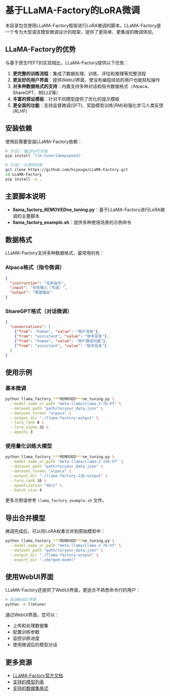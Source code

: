 # 基于LLaMA-Factory的LoRA微调

本目录包含使用LLaMA-Factory框架进行LoRA微调的脚本。LLaMA-Factory是一个专为大型语言模型微调设计的框架，提供了更简单、更集成的微调体验。

## LLaMA-Factory的优势

与基于原生PEFT的实现相比，LLaMA-Factory提供以下优势：

1. **更完整的训练流程**：集成了数据处理、训练、评估和推理等完整流程
2. **更友好的用户界面**：提供WebUI界面，使没有编程经验的用户也能轻松操作
3. **对多种数据格式的支持**：内置支持多种对话和指令数据格式（Alpaca、ShareGPT、BELLE等）
4. **丰富的预设模板**：针对不同模型提供了优化的提示模板
5. **更全面的功能**：支持监督微调(SFT)、奖励模型训练(RM)和强化学习人类反馈(RLHF)

## 安装依赖

使用前需要安装LLaMA-Factory依赖：

```bash
# 方法1：通过PyPI安装
pip install 'llm-tuner[deepspeed]'

# 方法2：从源码安装
git clone https://github.com/hiyouga/LLaMA-Factory.git
cd LLaMA-Factory
pip install -e .
```

## 主要脚本说明

- **llama_factory_***REMOVED***ne_tuning.py**：基于LLaMA-Factory进行LoRA微调的主要脚本
- **llama_factory_example.sh**：提供多种使用场景的示例命令

## 数据格式

LLaMA-Factory支持多种数据格式，最常用的有：

### Alpaca格式（指令微调）
```json
{
  "instruction": "任务指令",
  "input": "任务输入（可选）",
  "output": "期望输出"
}
```

### ShareGPT格式（对话微调）
```json
{
  "conversations": [
    {"from": "human", "value": "用户消息"},
    {"from": "assistant", "value": "助手回复"},
    {"from": "human", "value": "用户跟进问题"},
    {"from": "assistant", "value": "助手回复"}
  ]
}
```

## 使用示例

### 基本微调

```bash
python llama_factory_***REMOVED***ne_tuning.py \
  --model_name_or_path "meta-llama/Llama-2-7b-hf" \
  --dataset_path "path/to/your_data.json" \
  --dataset_format "alpaca" \
  --output_dir "./llama-factory-output" \
  --lora_rank 8 \
  --lora_alpha 32 \
  --epochs 3
```

### 使用量化训练大模型

```bash
python llama_factory_***REMOVED***ne_tuning.py \
  --model_name_or_path "meta-llama/Llama-2-13b-hf" \
  --dataset_path "path/to/your_data.json" \
  --dataset_format "alpaca" \
  --output_dir "./llama-factory-13b-output" \
  --lora_rank 16 \
  --quantization "4bit" \
  --batch_size 4
```

更多示例请参考 `llama_factory_example.sh` 文件。

## 导出合并模型

微调完成后，可以将LoRA权重合并到原始模型中：

```bash
python llama_factory_***REMOVED***ne_tuning.py \
  --model_name_or_path "meta-llama/Llama-2-7b-hf" \
  --dataset_path "path/to/your_data.json" \
  --output_dir "./llama-factory-output" \
  --export_dir "./merged-model"
```

## 使用WebUI界面

LLaMA-Factory还提供了WebUI界面，更适合不熟悉命令行的用户：

```bash
# 启动WebUI界面
python -m llmtuner
```

通过WebUI界面，您可以：
- 上传和处理数据集
- 配置训练参数
- 监控训练进度
- 使用微调后的模型对话

## 更多资源

- [LLaMA-Factory官方文档](https://github.com/hiyouga/LLaMA-Factory#readme)
- [支持的模型列表](https://github.com/hiyouga/LLaMA-Factory#supported-models)
- [支持的数据集格式](https://github.com/hiyouga/LLaMA-Factory#data-format) 